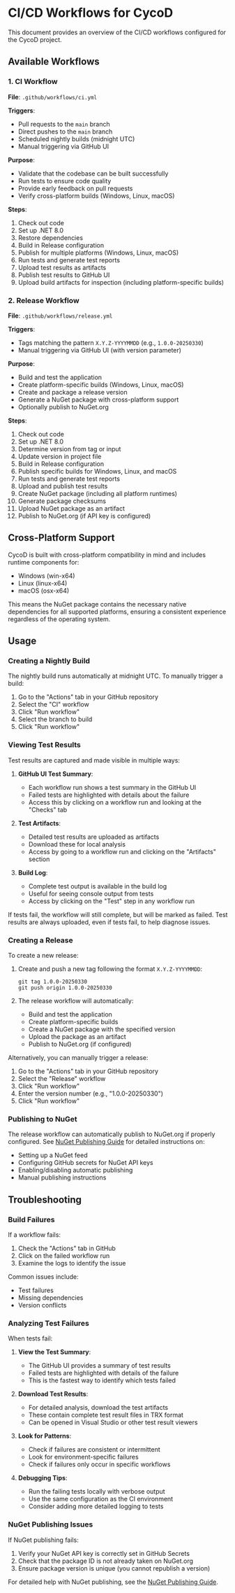 # CI/CD Workflows for CycoD

This document provides an overview of the CI/CD workflows configured for the CycoD project.

## Available Workflows

### 1. CI Workflow

**File**: `.github/workflows/ci.yml`

**Triggers**:
- Pull requests to the `main` branch
- Direct pushes to the `main` branch
- Scheduled nightly builds (midnight UTC)
- Manual triggering via GitHub UI

**Purpose**:
- Validate that the codebase can be built successfully
- Run tests to ensure code quality
- Provide early feedback on pull requests
- Verify cross-platform builds (Windows, Linux, macOS)

**Steps**:
1. Check out code
2. Set up .NET 8.0
3. Restore dependencies
4. Build in Release configuration
5. Publish for multiple platforms (Windows, Linux, macOS)
6. Run tests and generate test reports
7. Upload test results as artifacts
8. Publish test results to GitHub UI
9. Upload build artifacts for inspection (including platform-specific builds)

### 2. Release Workflow

**File**: `.github/workflows/release.yml`

**Triggers**:
- Tags matching the pattern `X.Y.Z-YYYYMMDD` (e.g., `1.0.0-20250330`)
- Manual triggering via GitHub UI (with version parameter)

**Purpose**:
- Build and test the application
- Create platform-specific builds (Windows, Linux, macOS)
- Create and package a release version
- Generate a NuGet package with cross-platform support
- Optionally publish to NuGet.org

**Steps**:
1. Check out code
2. Set up .NET 8.0
3. Determine version from tag or input
4. Update version in project file
5. Build in Release configuration
6. Publish specific builds for Windows, Linux, and macOS
7. Run tests and generate test reports
8. Upload and publish test results
9. Create NuGet package (including all platform runtimes)
10. Generate package checksums
11. Upload NuGet package as an artifact
12. Publish to NuGet.org (if API key is configured)

## Cross-Platform Support

CycoD is built with cross-platform compatibility in mind and includes runtime components for:
- Windows (win-x64)
- Linux (linux-x64)
- macOS (osx-x64)

This means the NuGet package contains the necessary native dependencies for all supported platforms, ensuring a consistent experience regardless of the operating system.

## Usage

### Creating a Nightly Build

The nightly build runs automatically at midnight UTC. To manually trigger a build:

1. Go to the "Actions" tab in your GitHub repository
2. Select the "CI" workflow
3. Click "Run workflow"
4. Select the branch to build
5. Click "Run workflow"

### Viewing Test Results

Test results are captured and made visible in multiple ways:

1. **GitHub UI Test Summary**:
   - Each workflow run shows a test summary in the GitHub UI
   - Failed tests are highlighted with details about the failure
   - Access this by clicking on a workflow run and looking at the "Checks" tab

2. **Test Artifacts**:
   - Detailed test results are uploaded as artifacts
   - Download these for local analysis
   - Access by going to a workflow run and clicking on the "Artifacts" section

3. **Build Log**:
   - Complete test output is available in the build log
   - Useful for seeing console output from tests
   - Access by clicking on the "Test" step in any workflow run

If tests fail, the workflow will still complete, but will be marked as failed. Test results are always uploaded, even if tests fail, to help diagnose issues.

### Creating a Release

To create a new release:

1. Create and push a new tag following the format `X.Y.Z-YYYYMMDD`:
   ```
   git tag 1.0.0-20250330
   git push origin 1.0.0-20250330
   ```

2. The release workflow will automatically:
   - Build and test the application
   - Create platform-specific builds
   - Create a NuGet package with the specified version
   - Upload the package as an artifact
   - Publish to NuGet.org (if configured)

Alternatively, you can manually trigger a release:
1. Go to the "Actions" tab in your GitHub repository
2. Select the "Release" workflow
3. Click "Run workflow"
4. Enter the version number (e.g., "1.0.0-20250330")
5. Click "Run workflow"

### Publishing to NuGet

The release workflow can automatically publish to NuGet.org if properly configured. See [NuGet Publishing Guide](./nuget-publishing.md) for detailed instructions on:

- Setting up a NuGet feed
- Configuring GitHub secrets for NuGet API keys
- Enabling/disabling automatic publishing
- Manual publishing instructions

## Troubleshooting

### Build Failures

If a workflow fails:
1. Check the "Actions" tab in GitHub
2. Click on the failed workflow run
3. Examine the logs to identify the issue

Common issues include:
- Test failures
- Missing dependencies
- Version conflicts

### Analyzing Test Failures

When tests fail:

1. **View the Test Summary**:
   - The GitHub UI provides a summary of test results
   - Failed tests are highlighted with details of the failure
   - This is the fastest way to identify which tests failed

2. **Download Test Results**:
   - For detailed analysis, download the test artifacts
   - These contain complete test result files in TRX format
   - Can be opened in Visual Studio or other test result viewers

3. **Look for Patterns**:
   - Check if failures are consistent or intermittent
   - Look for environment-specific failures
   - Check if failures only occur in specific workflows

4. **Debugging Tips**:
   - Run the failing tests locally with verbose output
   - Use the same configuration as the CI environment
   - Consider adding more detailed logging to tests

### NuGet Publishing Issues

If NuGet publishing fails:
1. Verify your NuGet API key is correctly set in GitHub Secrets
2. Check that the package ID is not already taken on NuGet.org
3. Ensure package version is unique (you cannot republish a version)

For detailed help with NuGet publishing, see the [NuGet Publishing Guide](./nuget-publishing.md).